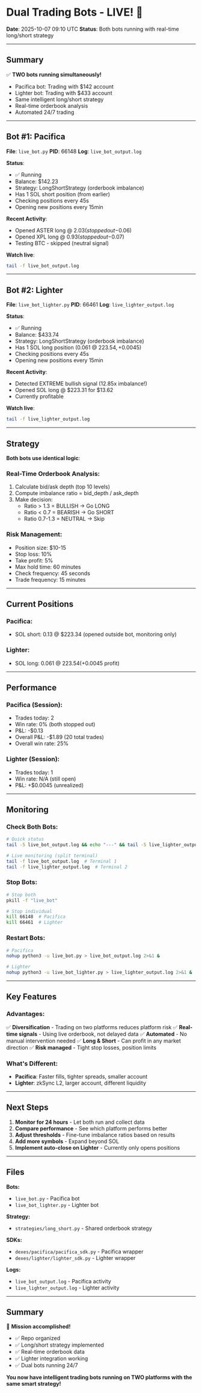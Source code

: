 # Dual Trading Bots - LIVE! 🚀

**Date**: 2025-10-07 09:10 UTC
**Status**: Both bots running with real-time long/short strategy

---

## Summary

✅ **TWO bots running simultaneously!**
- Pacifica bot: Trading with $142 account
- Lighter bot: Trading with $433 account
- Same intelligent long/short strategy
- Real-time orderbook analysis
- Automated 24/7 trading

---

## Bot #1: Pacifica

**File**: `live_bot.py`
**PID**: 66148
**Log**: `live_bot_output.log`

**Status**:
- ✅ Running
- Balance: $142.23
- Strategy: LongShortStrategy (orderbook imbalance)
- Has 1 SOL short position (from earlier)
- Checking positions every 45s
- Opening new positions every 15min

**Recent Activity**:
- Opened ASTER long @ $2.03 (stopped out -$0.06)
- Opened XPL long @ $0.93 (stopped out -$0.07)
- Testing BTC - skipped (neutral signal)

**Watch live**:
```bash
tail -f live_bot_output.log
```

---

## Bot #2: Lighter

**File**: `live_bot_lighter.py`
**PID**: 66461
**Log**: `live_lighter_output.log`

**Status**:
- ✅ Running
- Balance: $433.74
- Strategy: LongShortStrategy (orderbook imbalance)
- Has 1 SOL long position (0.061 @ $223.54, +$0.0045)
- Checking positions every 45s
- Opening new positions every 15min

**Recent Activity**:
- Detected EXTREME bullish signal (12.85x imbalance!)
- Opened SOL long @ $223.31 for $13.62
- Currently profitable

**Watch live**:
```bash
tail -f live_lighter_output.log
```

---

## Strategy

**Both bots use identical logic**:

### Real-Time Orderbook Analysis:
1. Calculate bid/ask depth (top 10 levels)
2. Compute imbalance ratio = bid_depth / ask_depth
3. Make decision:
   - Ratio > 1.3 = BULLISH → Go LONG
   - Ratio < 0.7 = BEARISH → Go SHORT
   - Ratio 0.7-1.3 = NEUTRAL → Skip

### Risk Management:
- Position size: $10-15
- Stop loss: 10%
- Take profit: 5%
- Max hold time: 60 minutes
- Check frequency: 45 seconds
- Trade frequency: 15 minutes

---

## Current Positions

### Pacifica:
- SOL short: 0.13 @ $223.34 (opened outside bot, monitoring only)

### Lighter:
- SOL long: 0.061 @ $223.54 (+$0.0045 profit)

---

## Performance

### Pacifica (Session):
- Trades today: 2
- Win rate: 0% (both stopped out)
- P&L: -$0.13
- Overall P&L: -$1.89 (20 total trades)
- Overall win rate: 25%

### Lighter (Session):
- Trades today: 1
- Win rate: N/A (still open)
- P&L: +$0.0045 (unrealized)

---

## Monitoring

### Check Both Bots:
```bash
# Quick status
tail -5 live_bot_output.log && echo "---" && tail -5 live_lighter_output.log

# Live monitoring (split terminal)
tail -f live_bot_output.log  # Terminal 1
tail -f live_lighter_output.log  # Terminal 2
```

### Stop Bots:
```bash
# Stop both
pkill -f "live_bot"

# Stop individual
kill 66148  # Pacifica
kill 66461  # Lighter
```

### Restart Bots:
```bash
# Pacifica
nohup python3 -u live_bot.py > live_bot_output.log 2>&1 &

# Lighter
nohup python3 -u live_bot_lighter.py > live_lighter_output.log 2>&1 &
```

---

## Key Features

### Advantages:
✅ **Diversification** - Trading on two platforms reduces platform risk
✅ **Real-time signals** - Using live orderbook, not delayed data
✅ **Automated** - No manual intervention needed
✅ **Long & Short** - Can profit in any market direction
✅ **Risk managed** - Tight stop losses, position limits

### What's Different:
- **Pacifica**: Faster fills, tighter spreads, smaller account
- **Lighter**: zkSync L2, larger account, different liquidity

---

## Next Steps

1. **Monitor for 24 hours** - Let both run and collect data
2. **Compare performance** - See which platform performs better
3. **Adjust thresholds** - Fine-tune imbalance ratios based on results
4. **Add more symbols** - Expand beyond SOL
5. **Implement auto-close on Lighter** - Currently only opens positions

---

## Files

**Bots:**
- `live_bot.py` - Pacifica bot
- `live_bot_lighter.py` - Lighter bot

**Strategy:**
- `strategies/long_short.py` - Shared orderbook strategy

**SDKs:**
- `dexes/pacifica/pacifica_sdk.py` - Pacifica wrapper
- `dexes/lighter/lighter_sdk.py` - Lighter wrapper

**Logs:**
- `live_bot_output.log` - Pacifica activity
- `live_lighter_output.log` - Lighter activity

---

## Summary

🎉 **Mission accomplished!**
- ✅ Repo organized
- ✅ Long/short strategy implemented
- ✅ Real-time orderbook data
- ✅ Lighter integration working
- ✅ Dual bots running 24/7

**You now have intelligent trading bots running on TWO platforms with the same smart strategy!**
